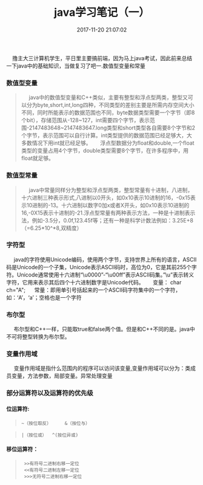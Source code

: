 ﻿---
title: java学习笔记（一）
date: 2017-11-20 21:07:02
tags: java
categories: java

---



&nbsp;&nbsp;&nbsp;&nbsp;撸主大三计算机学生，平日里主要搞前端，因为马上java考试，因此前来总结一下java中的基础知识，当做复习了吧一.数值型变量和常量
### 数值型变量
>&nbsp;&nbsp;&nbsp;&nbsp;&nbsp;java中的数值型变量和C++类似，主要有整型和浮点型两类，整型又可以分为byte,short,int,long四种，不同类型的差别主要是所需内存空间大小不同，同时所能表示的数据范围也不同，byte数据类型需要一个字节（即8个bit），存储范围从-128~127，int需要四个字节，表示范围-2147483648~2147483647.long类型和short类型各自需要8个字节和2个字节，表示范围可以自行计算。int类型提供的数据范围已经足够大，大多数情况下用int就已经足够。
&nbsp;&nbsp;&nbsp;&nbsp;&nbsp;浮点型数据分为float和double,一个float类型的变量占用4个字节，double类型需要8个字节，在许多程序中，用float就足够。
### 数值型常量
>   &nbsp;&nbsp;&nbsp;&nbsp;&nbsp;java中常量同样分为整型和浮点型两类，整型常量有十进制，八进制，十六进制三种表示形式,八进制以0开头，如0x10表示10进制的16，-0x15表示10进制的-13。十六进制以数字0加x或者X开头，如0x10表示10进制的16,-0X15表示十进制的-21.浮点型常量有两种表示方法，一种是十进制表示法，例如-3.5分，0.0f,123.45f等；还有一种是科学计数法例如：3.25E+8（=6.25*10^*8,双精度）
### 字符型
&nbsp;&nbsp;&nbsp;&nbsp;&nbsp;java的字符使用Unicode编码，使用两个字节，支持世界上所有的语言，ASCII码是Unicode的一个子集，Unicode表示ASCII码时，高位为0，它是其前255个字符。Unicode通常使用十六进制“\u0000”-“\u00ff”表示ASCII码集。”\u”表示转义字符，它用来表示其后四个十六进制数字是Unicode代码。
&nbsp;&nbsp;&nbsp;&nbsp;&nbsp;变量：  char ch="A";
&nbsp;&nbsp;&nbsp;&nbsp;&nbsp;常量：即用单引号括起来的一个ASCII码字符集中的一个字符，如：‘A’，‘a’；空格也是一个字符
### 布尔型
   &nbsp;&nbsp;&nbsp;&nbsp;&nbsp;布尔型和C++一样，只能取true和false两个值。但是和C++不同的是。java中不可将整型转换为布尔型。  

### 变量作用域
   &nbsp;&nbsp;&nbsp;&nbsp;&nbsp;变量作用域是指什么范围内的程序可以访问该变量,变量作用域可以分为：类成员变量，方法参数，局部变量。异常处理变量
### 部分运算符以及运算符的优先级

#### 位运算符:  
>     ~（按位取反）     &（按位与）      

>     |（按位或）  ^(按位异或)
#### 移位运算符：
>      >>有符号二进制右移一定位
>      <<有符号二进制左移一定位
>      >>>无符号二进制右移一定位
               
  

